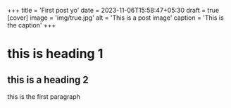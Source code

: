 +++
title = 'First post yo'
date = 2023-11-06T15:58:47+05:30
draft = true
[cover]
    image = 'img/true.jpg'
    alt = 'This is a post image'
    caption = 'This is the caption'
+++

# this is  heading 1
## this is a heading 2

this is the first paragraph
